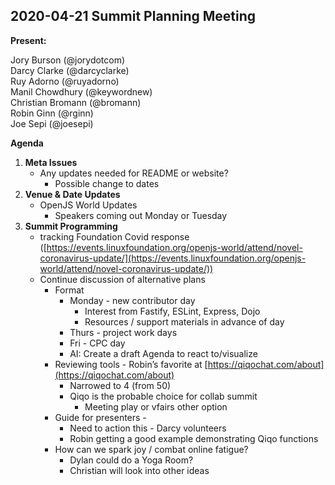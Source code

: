 ## 2020-04-21 Summit Planning Meeting

**Present:**

Jory Burson (@jorydotcom)  
Darcy Clarke (@darcyclarke)  
Ruy Adorno (@ruyadorno)  
Manil Chowdhury (@keywordnew)  
Christian Bromann (@bromann)  
Robin Ginn (@rginn)  
Joe Sepi (@joesepi)

**Agenda**

1. **Meta Issues**
    *  Any updates needed for README or website?
        *  Possible change to dates
2. **Venue & Date Updates**
    *  OpenJS World Updates
        * Speakers coming out Monday or Tuesday
3. **Summit Programming**
    *  tracking Foundation Covid response ([https://events.linuxfoundation.org/openjs-world/attend/novel-coronavirus-update/](https://events.linuxfoundation.org/openjs-world/attend/novel-coronavirus-update/))
    *  Continue discussion of alternative plans 
        * Format
            * Monday - new contributor day
                * Interest from Fastify, ESLint, Express, Dojo
                * Resources / support materials in advance of day
            * Thurs - project work days	
            * Fri - CPC day
            * AI: Create a draft Agenda to react to/visualize
        * Reviewing tools - Robin’s favorite at [https://qiqochat.com/about](https://qiqochat.com/about)
            * Narrowed to 4 (from 50)
            * Qiqo is the probable choice for collab summit
                * Meeting play or vfairs other option
        * Guide for presenters - 
            * Need to action this - Darcy volunteers
            * Robin getting a good example demonstrating Qiqo functions
        * How can we spark joy / combat online fatigue?
            * Dylan could do a Yoga Room?
            * Christian will look into other ideas